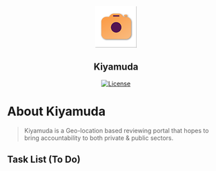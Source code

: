 <p align="center">
<img src="https://github.com/95Revolution/Kiyamuda-pwa/blob/master/public/src/images/icons/app-icon-96x96.png" alt="Kiyamuda">
</p>
<h2 align="center">Kiyamuda</h2>

<p align="center">
<a href="https://github.com/95Revolution/Kiyamuda-pwa/blob/master/LICENSE"><img src="https://poser.pugx.org/laravel/framework/license.svg" alt="License"></a>
</p>

# About Kiyamuda

> Kiyamuda is a Geo-location based reviewing portal that hopes to bring accountability to both private & public sectors.

## Task List (To Do)
